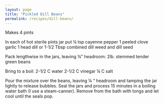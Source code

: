 ```yaml
---
layout: page
title: "Pickled Dill Beans"
permalink: /recipes/dill-beans/
---
```

Makes 4 pints

In each of hot sterile pints jar put
¼ tsp cayenne pepper
1 peeled clove garlic
1 head dill or 1-1/2 Tbsp combined dill weed and dill seed

Pack lengthwise in the jars, leaving ¼” headroom:
2lb. stemmed tender green beans

Bring to a boil:
2-1/2 C water
2-1/2 C vinegar
¼ C salt

Pour the mixture over the beans, leaving ¼ “ headroom and tamping the jar lightly to release bubbles. Seal the jars and process 15 minutes in a boiling water bath (I use a steam-canner).  Remove from the bath with tongs and let cool until the seals pop.
